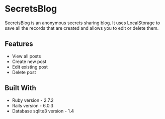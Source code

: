 # SecretsBlog

SecretsBlog is an anonymous secrets sharing blog. It uses LocalStorage to save all the records that are created and allows you to edit or delete them.

## Features
* View all posts
* Create new post
* Edit existing post
* Delete post

## Built With
* Ruby version - 2.7.2
* Rails version - 6.0.3
* Database sqlite3 version - 1.4
